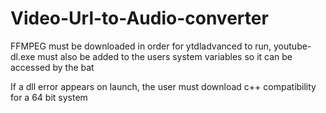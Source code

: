 # Video-Url-to-Audio-converter

FFMPEG must be downloaded in order for ytdladvanced to run, youtube-dl.exe must also be added to the users system variables so it can be accessed by the bat 

If a dll error appears on launch, the user must download c++ compatibility for a 64 bit system


